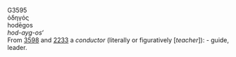 G3595  
ὁδηγός  
hodēgos  
*hod-ayg-os‘*  
From [3598](g3598) and [2233](g2233) a *conductor* (literally or
figuratively \[*teacher*\]): - guide, leader.  
